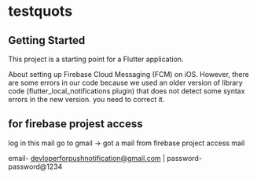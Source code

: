 # testquots

## Getting Started

This project is a starting point for a Flutter application.

About setting up Firebase Cloud Messaging (FCM) on iOS. However, there are some errors in our code because we used an older version of library code (flutter_local_notifications plugin) that does not detect some syntax errors in the new version. you need to correct it.

   ## for firebase projest access 
   log in this mail
   go to gmail -> got a mail from firebase project access mail
   
  email- devloperforpushnotification@gmail.com | password- password@1234
